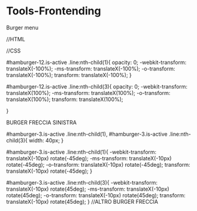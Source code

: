 # Tools-Frontending

Burger menu

//HTML

<div class="hamburger" id="hamburger-12">
          <span class="line"></span>
          <span class="line"></span>
          <span class="line"></span>
        </div>

//CSS


#hamburger-12.is-active .line:nth-child(1){
  opacity: 0;
  -webkit-transform: translateX(-100%);
  -ms-transform: translateX(-100%);
  -o-transform: translateX(-100%);
  transform: translateX(-100%);
}

#hamburger-12.is-active .line:nth-child(3){
  opacity: 0;
  -webkit-transform: translateX(100%);
  -ms-transform: translateX(100%);
  -o-transform: translateX(100%);
  transform: translateX(100%);

}

BURGER FRECCIA SINISTRA

#hamburger-3.is-active .line:nth-child(1),
#hamburger-3.is-active .line:nth-child(3){
  width: 40px;
}

#hamburger-3.is-active .line:nth-child(1){
  -webkit-transform: translateX(-10px) rotate(-45deg);
  -ms-transform: translateX(-10px) rotate(-45deg);
  -o-transform: translateX(-10px) rotate(-45deg);
  transform: translateX(-10px) rotate(-45deg);
}

#hamburger-3.is-active .line:nth-child(3){
  -webkit-transform: translateX(-10px) rotate(45deg);
  -ms-transform: translateX(-10px) rotate(45deg);
  -o-transform: translateX(-10px) rotate(45deg);
  transform: translateX(-10px) rotate(45deg);
}
//ALTRO BURGER FRECCIA
